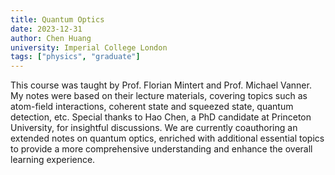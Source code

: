 ```yaml
---
title: Quantum Optics
date: 2023-12-31
author: Chen Huang
university: Imperial College London
tags: ["physics", "graduate"]
---
```


This course was taught by Prof. Florian Mintert and Prof. Michael Vanner. My notes were based on their lecture materials, covering topics such as atom-field interactions, coherent state and squeezed state, quantum detection, etc. Special thanks to Hao Chen, a PhD candidate at Princeton University, for insightful discussions. We are currently coauthoring an extended
notes on quantum optics, enriched with additional essential topics to provide a more comprehensive understanding and enhance the overall learning experience.
